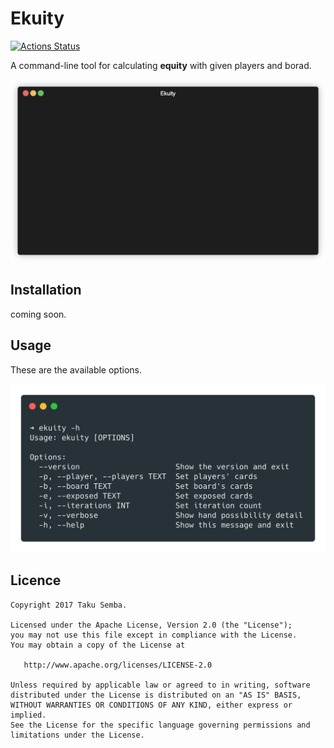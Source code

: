 # Ekuity

[![Actions Status](https://github.com/TakuSemba/Ekuity/workflows/CI/badge.svg)](https://github.com/TakuSemba/Ekuity/actions)

A command-line tool for calculating **equity** with given players and borad.

<p align="center"><img src="/art/demo.gif"/></p>

## Installation

coming soon.

## Usage

These are the available options.

<p align="left"><img src="/art/usage.png" width="560px"/></p>

## Licence
```
Copyright 2017 Taku Semba.

Licensed under the Apache License, Version 2.0 (the "License");
you may not use this file except in compliance with the License.
You may obtain a copy of the License at

   http://www.apache.org/licenses/LICENSE-2.0

Unless required by applicable law or agreed to in writing, software
distributed under the License is distributed on an "AS IS" BASIS,
WITHOUT WARRANTIES OR CONDITIONS OF ANY KIND, either express or implied.
See the License for the specific language governing permissions and
limitations under the License.
```
